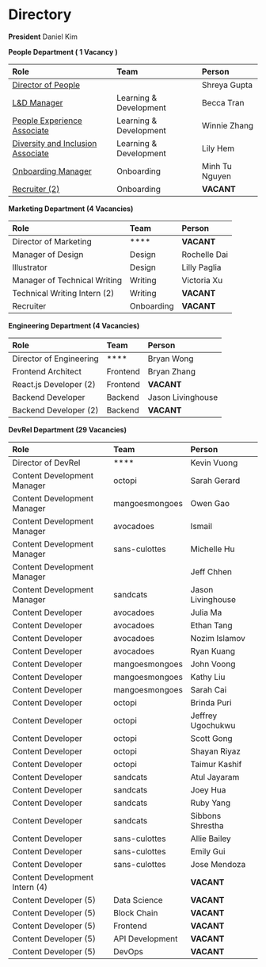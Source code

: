# Directory

**President** Daniel Kim

**People Department \( 1 Vacancy \)** 

| Role | Team | Person |
| :--- | :--- | :--- |
| [Director of People](https://about.bitproject.org/teams/people/roles/director-of-people) |  | Shreya Gupta |
| [L&D Manager](https://about.bitproject.org/teams/people/roles/learning-and-development-manager) | Learning & Development | Becca Tran |
| [People Experience Associate](https://about.bitproject.org/teams/people/roles/people-experience-associate) | Learning & Development | Winnie Zhang |
| [Diversity and Inclusion Associate](https://about.bitproject.org/teams/people/roles/diversity-and-inclusion-specialist) | Learning & Development | Lily Hem |
| [Onboarding Manager](https://about.bitproject.org/teams/people/roles/onboarding-manager) | Onboarding | Minh Tu Nguyen |
| [Recruiter \(2\)](https://about.bitproject.org/teams/people/roles/recruiter) | Onboarding | **VACANT** |

**Marketing Department  \(4 Vacancies\)**

| Role | Team | Person |
| :--- | :--- | :--- |
| Director of Marketing | \*\*\*\* | **VACANT** |
| Manager of Design | Design | Rochelle Dai |
| Illustrator | Design | Lilly Paglia |
| Manager of Technical Writing | Writing | Victoria Xu |
| Technical Writing Intern \(2\) | Writing | **VACANT** |
| Recruiter | Onboarding | **VACANT** |

**Engineering Department \(4 Vacancies\)**

| Role | Team | Person |
| :--- | :--- | :--- |
| Director of Engineering | \*\*\*\* | Bryan Wong |
| Frontend Architect  | Frontend | Bryan Zhang |
| React.js Developer \(2\) | Frontend | **VACANT** |
| Backend Developer | Backend | Jason Livinghouse |
| Backend Developer \(2\) | Backend | **VACANT** |

**DevRel Department \(29 Vacancies\)**

| Role | Team | Person |
| :--- | :--- | :--- |
| Director of DevRel | \*\*\*\* | Kevin Vuong |
| Content Development Manager | octopi | Sarah Gerard |
| Content Development Manager | mangoesmongoes | Owen Gao |
| Content Development Manager | avocadoes | Ismail |
| Content Development Manager | sans-culottes | Michelle Hu |
| Content Development Manager |  | Jeff Chhen |
| Content Development Manager | sandcats | Jason Livinghouse |
| Content Developer | avocadoes | Julia Ma |
| Content Developer | avocadoes | Ethan Tang |
| Content Developer | avocadoes | Nozim Islamov |
| Content Developer | avocadoes | Ryan Kuang |
| Content Developer | mangoesmongoes | John Voong |
| Content Developer | mangoesmongoes | Kathy Liu |
| Content Developer | mangoesmongoes | Sarah Cai |
| Content Developer | octopi | Brinda Puri |
| Content Developer | octopi | Jeffrey Ugochukwu |
| Content Developer | octopi | Scott Gong |
| Content Developer | octopi | Shayan Riyaz |
| Content Developer | octopi | Taimur Kashif |
| Content Developer | sandcats | Atul Jayaram |
| Content Developer | sandcats | Joey Hua |
| Content Developer | sandcats | Ruby Yang |
| Content Developer | sandcats | Sibbons Shrestha |
| Content Developer | sans-culottes | Allie Bailey |
| Content Developer | sans-culottes | Emily Gui |
| Content Developer | sans-culottes | Jose Mendoza |
| Content Development Intern \(4\) |  | **VACANT** |
| Content Developer \(5\)  | Data Science | **VACANT** |
| Content Developer \(5\)  | Block Chain  | **VACANT** |
| Content Developer \(5\)  | Frontend | **VACANT** |
| Content Developer \(5\)  | API Development  | **VACANT** |
| Content Developer \(5\) | DevOps | **VACANT** |

